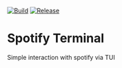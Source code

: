 [![Build](https://github.com/JckHoe/spotify-terminal/actions/workflows/build.yml/badge.svg)](https://github.com/JckHoe/spotify-terminal/actions/workflows/build.yml)
[![Release](https://github.com/JckHoe/spotify-terminal/actions/workflows/release.yml/badge.svg)](https://github.com/JckHoe/spotify-terminal/actions/workflows/release.yml)

# Spotify Terminal

Simple interaction with spotify via TUI
